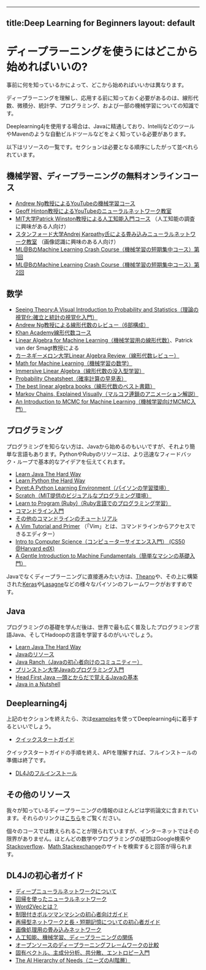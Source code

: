 ----
title:Deep Learning for Beginners
layout: default
---

# ディープラーニングを使うにはどこから始めればいいの?

事前に何を知っているかによって、どこから始めればいいかは異なります。 

ディープラーニングを理解し、応用する前に知っておく必要があるのは、線形代数、微積分、統計学、プログラミング、および一部の機械学習についての知識です。 

Deeplearning4jを使用する場合は、Javaに精通しており、IntellijなどのツールやMavenのような自動ビルドツールなどをよく知っている必要があります。 

以下はリソースの一覧です。セクションは必要となる順序にしたがって並べれられています。 

## 機械学習、ディープラーニングの無料オンラインコース

* [Andrew Ng教授によるYouTubeの機械学習コース](https://www.youtube.com/watch?v=qeHZOdmJvFU) 
* [Geoff Hinton教授によるYouTubeのニューラルネットワーク教室](https://youtu.be/2fRnHVVLf1Y) 
* [MIT大学Patrick Winston教授による人工知能入門コース](http://ocw.mit.edu/courses/electrical-engineering-and-computer-science/6-034-artificial-intelligence-fall-2010/) （人工知能の調査に興味がある人向け）
* [スタンフォード大学Andrej Karpathy氏による畳み込みニューラルネットワーク教室](http://cs231n.github.io) （画像認識に興味のある人向け）
* [ML@BのMachine Learning Crash Course（機械学習の短期集中コース）第1回](https://ml.berkeley.edu/blog/2016/11/06/tutorial-1/)
* [ML@BのMachine Learning Crash Course（機械学習の短期集中コース）第2回](https://ml.berkeley.edu/blog/2016/12/24/tutorial-2/)

## 数学

* [Seeing Theory:A Visual Introduction to Probability and Statistics（理論の視覚化:確立と統計の視覚化入門）](http://students.brown.edu/seeing-theory/)
* [Andrew Ng教授による線形代数のレビュー（6部構成）](https://www.youtube.com/playlist?list=PLnnr1O8OWc6boN4WHeuisJWmeQHH9D_Vg)
* [Khan Academy線形代数コース](https://www.khanacademy.org/math/linear-algebra)
* [Linear Algebra for Machine Learning（機械学習用の線形代数）](https://www.youtube.com/watch?v=ZumgfOei0Ak)、Patrick van der Smagt教授による
* [カーネギーメロン大学Linear Algebra Review（線形代数レビュー）](http://www.cs.cmu.edu/~zkolter/course/linalg/outline.html)
* [Math for Machine Learning（機械学習の数学）](https://www.umiacs.umd.edu/~hal/courses/2013S_ML/math4ml.pdf)
* [Immersive Linear Algebra（線形代数の没入型学習）](http://immersivemath.com/ila/learnmore.html)
* [Probability Cheatsheet（確率計算の早見表）](https://static1.squarespace.com/static/54bf3241e4b0f0d81bf7ff36/t/55e9494fe4b011aed10e48e5/1441352015658/probability_cheatsheet.pdf)
* [The best linear algebra books（線形代数のベスト書籍）](https://begriffs.com/posts/2016-07-24-best-linear-algebra-books.html)
* [Markov Chains, Explained Visually（マルコフ連鎖のアニメーション解説）](http://setosa.io/ev/markov-chains/)
* [An Introduction to MCMC for Machine Learning（機械学習向けMCMC入門）](http://citeseerx.ist.psu.edu/viewdoc/download?doi=10.1.1.13.7133&rep=rep1&type=pdf)

## プログラミング

プログラミングを知らない方は、Javaから始めるのもいいですが、それより簡単な言語もあります。PythonやRubyのリソースは、より迅速なフィードバック・ループで基本的なアイデアを伝えてくれます。 

* [Learn Java The Hard Way](https://learnjavathehardway.org/)
* [Learn Python the Hard Way](http://learnpythonthehardway.org/)
* [Pyret:A Python Learning Environment（パイソンの学習環境）](https://www.pyret.org/)
* [Scratch（MIT提供のビジュアルなプログラミング環境）](https://scratch.mit.edu/)
* [Learn to Program (Ruby)（Ruby言語でのプログラミング学習）](https://pine.fm/LearnToProgram/)
* [コマンドライン入門](http://cli.learncodethehardway.org/book/)
* [その他のコマンドラインのチュートリアル](http://www.learnenough.com/command-line)
* [A Vim Tutorial and Primer](https://danielmiessler.com/study/vim/) （「Vim」とは、コマンドラインからアクセスできるエディター）
* [Intro to Computer Science（コンピューターサイエンス入門） (CS50 @Harvard edX)](https://www.edx.org/course/introduction-computer-science-harvardx-cs50x)
* [A Gentle Introduction to Machine Fundamentals（簡単なマシンの基礎入門）](https://marijnhaverbeke.nl/turtle/)

Javaでなくディープラーニングに直接進みたい方は、[Theano](http://deeplearning.net/)や、その上に構築された[Keras](https://github.com/fchollet/keras)や[Lasagne](https://github.com/Lasagne/Lasagne)などの様々なパイソンのフレームワークがおすすめです。

## Java

プログラミングの基礎を学んだ後は、世界で最も広く普及したプログラミング言語Java、そしてHadoopの言語を学習するのがいいでしょう。 

* [Learn Java The Hard Way](https://learnjavathehardway.org/)
* [Javaのリソース](http://wiht.link/java-resources)
* [Java Ranch（Javaの初心者向けのコミュニティー）](http://javaranch.com/)
* [プリンストン大学Javaのプログラミング入門](http://introcs.cs.princeton.edu/java/home/)
* [Head First Java ―頭とからだで覚えるJavaの基本](https://www.amazon.co.jp/Head-First-Java-%E7%AC%AC2%E7%89%88-%E2%80%95%E9%A0%AD%E3%81%A8%E3%81%8B%E3%82%89%E3%81%A0%E3%81%A7%E8%A6%9A%E3%81%88%E3%82%8BJava%E3%81%AE%E5%9F%BA%E6%9C%AC/dp/4873112796)
* [Java in a Nutshell](http://www.amazon.com/gp/product/1449370829)

## Deeplearning4j

上記のセクションを終えたら、次は[examples](https://github.com/deeplearning4j/dl4j-examples)を使ってDeeplearning4jに着手するといいでしょう。 

* [クイックスタートガイド](https://deeplearning4j.org/ja/quickstart)

クイックスタートガイドの手順を終え、APIを理解すれば、フルインストールの準備は終了です。

* [DL4Jのフルインストール](https://deeplearning4j.org/ja/gettingstarted)

## その他のリソース

我々が知っているディープラーニングの情報のほとんどは学術論文に含まれています。それらのリンクは[こちら](https://deeplearning4j.org/deeplearningpapers)をご覧ください。 

個々のコースでは教えられることが限られていますが、インターネットではその限界がありません。ほとんどの数学やプログラミングの疑問はGoogle検索や[Stackoverflow](http://stackoverflow.com)、[Math Stackexchange](https://math.stackexchange.com/)のサイトを検索すると回答が得られます。

## DL4Jの初心者ガイド

* [ディープニューラルネットワークについて](https://deeplearning4j.org/ja/neuralnet-overview)
* [回帰を使ったニューラルネットワーク](https://deeplearning4j.org/ja/linear-regression)
* [Word2Vecとは？](https://deeplearning4j.org/ja/word2vec)
* [制限付きボルツマンマシンの初心者向けガイド](https://deeplearning4j.org/ja/restrictedboltzmannmachine)
* [再帰型ネットワークと長・短期記憶についての初心者ガイド](https://deeplearning4j.org/ja/lstm)
* [画像処理用の畳み込みネットワーク](https://deeplearning4j.org/ja/convolutionalnets)
* [人工知能、機械学習、ディープラーニングの関係](https://deeplearning4j.org/ja/ai-machinelearning-deeplearning)
* [オープンソースのディープラーニングフレームワークの比較](https://deeplearning4j.org/ja/compare-dl4j-torch7-pylearn)
* [固有ベクトル、主成分分析、共分散、エントロピー入門](https://deeplearning4j.org/ja/eigenvector)
* [The AI Hierarchy of Needs（ニーズのAI階層）](https://hackernoon.com/the-ai-hierarchy-of-needs-18f111fcc007)
